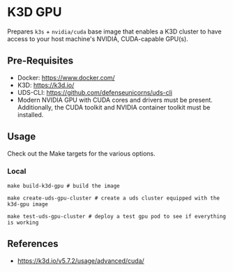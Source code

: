 # K3D GPU

Prepares `k3s` + `nvidia/cuda` base image that enables a K3D cluster to have access to your host machine's NVIDIA, CUDA-capable GPU(s).

## Pre-Requisites

* Docker: https://www.docker.com/
* K3D: https://k3d.io/
* UDS-CLI: https://github.com/defenseunicorns/uds-cli
* Modern NVIDIA GPU with CUDA cores and drivers must be present. Additionally, the CUDA toolkit and NVIDIA container toolkit must be installed.

## Usage

Check out the Make targets for the various options.

### Local

```shell
make build-k3d-gpu # build the image

make create-uds-gpu-cluster # create a uds cluster equipped with the k3d-gpu image

make test-uds-gpu-cluster # deploy a test gpu pod to see if everything is working
```

## References

* https://k3d.io/v5.7.2/usage/advanced/cuda/
